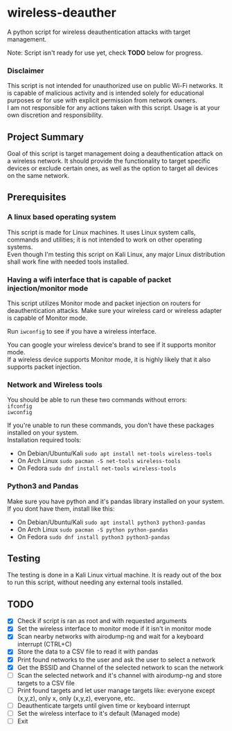 # wireless-deauther
A python script for wireless deauthentication attacks with target management.<br>

Note: Script isn't ready for use yet, check **TODO** below for progress.

### Disclaimer
This script is not intended for unauthorized use on public Wi-Fi networks. 
It is capable of malicious activity and is intended solely for educational purposes or for use with explicit permission from network owners.<br>
I am not responsible for any actions taken with this script. Usage is at your own discretion and responsibility.<br>

## Project Summary
Goal of this script is target management doing a deauthentication attack on a wireless network.
It should provide the functionality to target specific devices or exclude certain ones, as well as the option to target all devices on the same network.

## Prerequisites
### A linux based operating system
This script is made for Linux machines. It uses Linux system calls, commands and utilities; it is not intended to work on other operating systems.<br>
Even though I'm testing this script on Kali Linux, any major Linux distribution shall work fine with needed tools installed.

### Having a wifi interface that is capable of packet injection/monitor mode
This script utilizes Monitor mode and packet injection on routers for deauthentication attacks. Make sure your wireless card or wireless adapter is capable of Monitor mode.

Run ```iwconfig``` to see if you have a wireless interface.

You can google your wireless device's brand to see if it supports monitor mode.<br>
If a wireless device supports Monitor mode, it is highly likely that it also supports packet injection.

### Network and Wireless tools
You should be able to run these two commands without errors:<br>
```ifconfig```<br>
```iwconfig```<br>

If you're unable to run these commands, you don't have these packages installed on your system.<br>
Installation required tools:<br>
- On Debian/Ubuntu/Kali
```sudo apt install net-tools wireless-tools```
- On Arch Linux
```sudo pacman -S net-tools wireless-tools```
- On Fedora
```sudo dnf install net-tools wireless-tools```

### Python3 and Pandas
Make sure you have python and it's pandas library installed on your system.<br>
If you dont have them, install like this:<br>
- On Debian/Ubuntu/Kali
```sudo apt install python3 python3-pandas```
- On Arch Linux
```sudo pacman -S python python-pandas```
- On Fedora
```sudo dnf install python3 python3-pandas```

## Testing
The testing is done in a Kali Linux virtual machine. It is ready out of the box to run this script, without needing any external tools installed.

## TODO
- [x] Check if script is ran as root and with requested arguments
- [x] Set the wireless interface to monitor mode if it isn't in monitor mode
- [x] Scan nearby networks with airodump-ng and wait for a keyboard interrupt (CTRL+C)
- [x] Store the data to a CSV file to read it with pandas
- [x] Print found networks to the user and ask the user to select a network
- [x] Get the BSSID and Channel of the selected network to scan the network
- [ ] Scan the selected network and it's channel with airodump-ng and store targets to a CSV file
- [ ] Print found targets and let user manage targets like: everyone except (x,y,z), only x, only (x,y,z), everyone, etc.
- [ ] Deauthenticate targets until given time or keyboard interrupt
- [ ] Set the wireless interface to it's default (Managed mode)
- [ ] Exit
